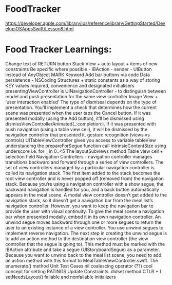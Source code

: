 # FoodTracker
https://developer.apple.com/library/ios/referencelibrary/GettingStarted/DevelopiOSAppsSwift/Lesson8.html

Food Tracker Learnings:
=====================

Change text of RETURN button
Stack View + auto layout + items of new constraints
Be specific where possible - IBAction - sender - UIButton instead of AnyObject
 MARK Keyword
Add bar buttons via code
Data persistence - NSCoding
Structures + static constants as a way of storing KEY values
required, convenience and designated initialisers
presentingViewController is UINavigationController - to distinguish between model and push presentation for the same view controller
Image View + ‘user interaction enabled’
The type of dismissal depends on the type of presentation. You’ll implement a check that determines how the current scene was presented when the user taps the Cancel button. If it was presented modally (using the Add button), it’ll be dismissed using dismissViewControllerAnimated(_:completion:). If it was presented with push navigation (using a table view cell), it will be dismissed by the navigation controller that presented it.
gesture recognition (views vs controls)
UITableViewController gives you access to variable tableView
understanding the prepareForSegue function call
intrinsicContentSize
using underscore i.e. for _ in 0..<5
The layoutSubviews method
Table view cell + selection field
Navigation Controllers -  navigation controller manages transitions backward and forward through a series of view controllers. The set of view controllers managed by a particular navigation controller is called its navigation stack. The first item added to the stack becomes the root view controller and is never popped off (removed from) the navigation stack. Because you’re using a navigation controller with a show segue, the backward navigation is handled for you, and a back button automatically appears in the meal scene. 
A modal view controller doesn’t get added to the navigation stack, so it doesn’t get a navigation bar from the meal list’s navigation controller. However, you want to keep the navigation bar to provide the user with visual continuity. To give the meal scene a navigation bar when presented modally, embed it in its own navigation controller.
An unwind segue moves backward through one or more segues to return the user to an existing instance of a view controller. You use unwind segues to implement reverse navigation. The next step in creating the unwind segue is to add an action method to the destination view controller (the view controller that the segue is going to). This method must be marked with the IBAction attribute and take a segue (UIStoryboardSegue) as a parameter. Because you want to unwind back to the meal list scene, you need to add an action method with this format to MealTableViewController.swift.
The enumerate() method
Unit Test Cases
nil coalescing operator (??) 
cool concept for setting RATINGS 
Update Constraints.
didset method
CTLR + I
setNeedsLayout()
failable and nonfailable initializers
